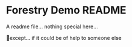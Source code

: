 # Forestry Demo README

A readme file... nothing special here...

🤔except... if it could be of help to someone else
